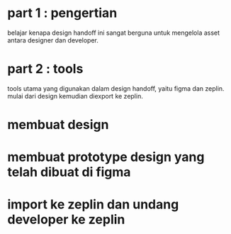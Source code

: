 # part 1 : pengertian
belajar kenapa design handoff ini sangat berguna untuk mengelola asset antara designer dan developer.
# part 2 : tools
tools utama yang digunakan dalam design handoff, yaitu figma dan zeplin. mulai dari design kemudian diexport ke zeplin.
# membuat design
# membuat prototype design yang telah dibuat di figma
# import ke zeplin dan undang developer ke zeplin
